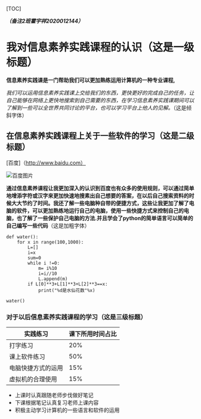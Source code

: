 [TOC]



***（备注2班霍宇祥2020012144）***



# 我对信息素养实践课程的认识（这是一级标题）

**信息素养实践课是一门帮助我们可以更加熟练运用计算机的一种专业课程,**

*我们可以运用信息素养实践课上交给我们的东西，更快更好的完成自己的任务，让自己能够在网络上更快地搜索到自己需要的东西，在学习信息素养实践课期间可以了解到一些可以全世界共同讨论的平台，也可以学习平台上他人的见解。*（这是倾斜字体）

## 在信息素养实践课程上关于一些软件的学习（这是二级标题）

[百度]（http://www.baidu.com）

![百度图片](https://img01.sogoucdn.com/app/a/100520115/54474517ed76c1adc25ed47cd517acb6)

**通过信息素养课程让我更加深入的认识到百度也有众多的使用规则，可以通过简单地增添字符或汉字来更加快速地搜素出自己想要的答案，在以后自己搜索资料的时候大大节约了时间。我还了解一些电脑种自带的便捷方式，这些让我更加了解了电脑的软件，可以更加熟练地运行自己的电脑，使用一些快捷方式来控制自己的电脑，也了解了一些保护自己电脑的方法.并且学会了python的简单语言可以简单的自己编写一些代码**（这是加粗字体）

```pythn
def water():
    for x in range(100,1000):
        L=[]
        i=x
        sum=0
        while i !=0:
            m= i%10
            i=i//10
            L.append(m)
        if L[0]**3+L[1]**3+L[2]**3==x:
            print("%d是水仙花数"%x)

water()

```

### 对于以后信息素养实践课程的学习（这是三级标题）

| 实践练习           | 课下所用时间占比 |
| ------------------ | ---------------- |
| 打字练习           | 20%              |
| 课上软件练习       | 50%              |
| 电脑快捷方式的运用 | 15%              |
| 虚拟机的合理使用   | 15%              |

* 上课时认真跟随老师步伐做好笔记
* 下课根据笔记认真复习老师上课内容
* 积极主动学习计算机的一些语言和软件的运用














